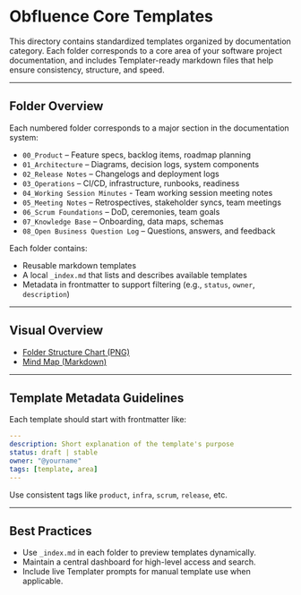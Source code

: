 # Obfluence Core Templates

This directory contains standardized templates organized by documentation category. Each folder corresponds to a core area of your software project documentation, and includes Templater-ready markdown files that help ensure consistency, structure, and speed.

---

## Folder Overview

Each numbered folder corresponds to a major section in the documentation system:

- `00_Product` – Feature specs, backlog items, roadmap planning
- `01_Architecture` – Diagrams, decision logs, system components
- `02_Release Notes` – Changelogs and deployment logs
- `03_Operations` – CI/CD, infrastructure, runbooks, readiness
- `04_Working Session Minutes` - Team working session meeting notes
- `05_Meeting Notes` – Retrospectives, stakeholder syncs, team meetings
- `06_Scrum Foundations` – DoD, ceremonies, team goals
- `07_Knowledge Base` – Onboarding, data maps, schemas
- `08_Open Business Question Log` – Questions, answers, and feedback

Each folder contains:

- Reusable markdown templates
- A local `_index.md` that lists and describes available templates
- Metadata in frontmatter to support filtering (e.g., `status`, `owner`, `description`)

---

## Visual Overview

- [Folder Structure Chart (PNG)](README_TEMPLATES_Folder_Chart.png)
- [Mind Map (Markdown)](README_Mindmap.md)

---

## Template Metadata Guidelines

Each template should start with frontmatter like:

```yaml
---
description: Short explanation of the template's purpose
status: draft | stable
owner: "@yourname"
tags: [template, area]
---
```

Use consistent tags like `product`, `infra`, `scrum`, `release`, etc.

---

## Best Practices

- Use `_index.md` in each folder to preview templates dynamically.
- Maintain a central dashboard for high-level access and search.
- Include live Templater prompts for manual template use when applicable.
